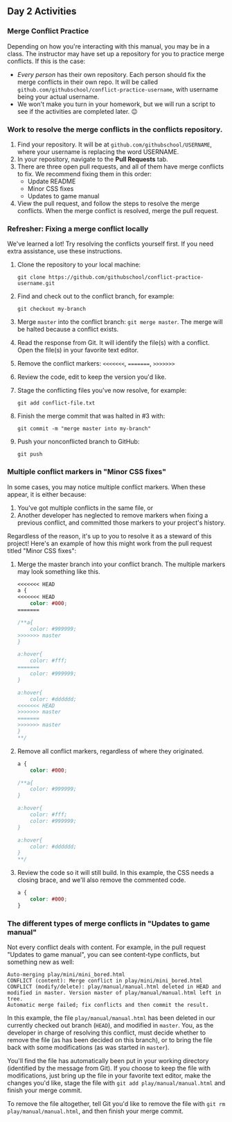 ## Day 2 Activities

### Merge Conflict Practice

Depending on how you're interacting with this manual, you may be in a class. The instructor may have set up a repository for you to practice merge conflicts. If this is the case:
- _Every person_ has their own repository. Each person should fix the merge conflicts in their own repo. It will be called `github.com/githubschool/conflict-practice-username`, with username being your actual username.
- We won't make you turn in your homework, but we will run a script to see if the activities are completed later. :wink:

### Work to resolve the merge conflicts in the conflicts repository.
1. Find your repository. It will be at `github.com/githubschool/USERNAME`, where your username is replacing the word USERNAME.
1. In your repository, navigate to the **Pull Requests** tab.
1. There are three open pull requests, and all of them have merge conflicts to fix. We recommend fixing them in this order:
    - Update README
    - Minor CSS fixes
    - Updates to game manual
1. View the pull request, and follow the steps to resolve the merge conflicts. When the merge conflict is resolved, merge the pull request.

### Refresher: Fixing a merge conflict locally

We've learned a lot! Try resolving the conflicts yourself first. If you need extra assistance, use these instructions.

1. Clone the repository to your local machine: 
    
    `git clone https://github.com/githubschool/conflict-practice-username.git`

1. Find and check out to the conflict branch, for example: 

    `git checkout my-branch`

1. Merge `master` into the conflict branch: `git merge master`. The merge will be halted because a conflict exists.
1. Read the response from Git. It will identify the file(s) with a conflict. Open the file(s) in your favorite text editor.
1. Remove the conflict markers: `<<<<<<<`, `=======`, `>>>>>>>`
1. Review the code, edit to keep the version you'd like.
1. Stage the conflicting files you've now resolve, for example: 

    `git add conflict-file.txt`

1. Finish the merge commit that was halted in #3 with: 

    `git commit -m "merge master into my-branch"`

1. Push your nonconflicted branch to GitHub: 

    `git push`

### Multiple conflict markers in "Minor CSS fixes"

In some cases, you may notice multiple conflict markers. When these appear, it is either because:

1. You've got multiple conflicts in the same file, or
1. Another developer has neglected to remove markers when fixing a previous conflict, and committed those markers to your project's history.

Regardless of the reason, it's up to you to resolve it as a steward of this project! Here's an example of how this might work from the pull request titled "Minor CSS fixes":

1. Merge the master branch into your conflict branch. The multiple markers may look something like this.

    ```css
    <<<<<<< HEAD
    a {
    <<<<<<< HEAD
        color: #000;
    =======

    /**a{
        color: #999999;
    >>>>>>> master
    }

    a:hover{
        color: #fff;
    =======
        color: #999999;
    }

    a:hover{
        color: #dddddd;
    <<<<<<< HEAD
    >>>>>>> master
    =======
    >>>>>>> master
    }
    **/
    ```

1. Remove all conflict markers, regardless of where they originated.

    ```css
    a {
        color: #000;

    /**a{
        color: #999999;
    }

    a:hover{
        color: #fff;
        color: #999999;
    }

    a:hover{
        color: #dddddd;
    }
    **/
    ```

1. Review the code so it will still build. In this example, the CSS needs a closing brace, and we'll also remove the commented code.

    ```css
    a {
        color: #000;
    }
    ```

### The different types of merge conflicts in "Updates to game manual"

Not every conflict deals with content. For example, in the pull request "Updates to game manual", you can see content-type conflicts, but something new as well:

```shell
Auto-merging play/mini/mini_bored.html
CONFLICT (content): Merge conflict in play/mini/mini_bored.html
CONFLICT (modify/delete): play/manual/manual.html deleted in HEAD and modified in master. Version master of play/manual/manual.html left in tree.
Automatic merge failed; fix conflicts and then commit the result.
```

In this example, the file `play/manual/manual.html` has been deleted in our currently checked out branch (`HEAD`), and modified in `master`. You, as the developer in charge of resolving this conflict, must decide whether to remove the file (as has been decided on this branch), or to bring the file back with some modifications (as was started in `master`).

You'll find the file has automatically been put in your working directory (identified by the message from Git). If you choose to keep the file with modifications, just bring up the file in your favorite text editor, make the changes you'd like, stage the file with `git add play/manual/manual.html` and finish your merge commit.

To remove the file altogether, tell Git you'd like to remove the file with `git rm play/manual/manual.html`, and then finish your merge commit.


